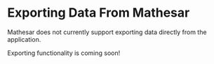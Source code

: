 # Exporting Data From Mathesar

Mathesar does not currently support exporting data directly from the application.

Exporting functionality is coming soon!
